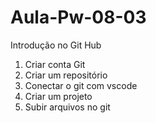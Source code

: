 # Aula-Pw-08-03
Introdução no Git Hub
1. Criar conta Git
2. Criar um repositório
3. Conectar o git com vscode
4. Criar um projeto
5. Subir arquivos no git
